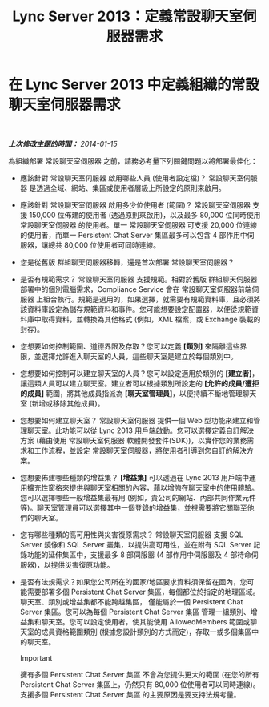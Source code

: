 ﻿---
title: Lync Server 2013：定義常設聊天室伺服器需求
TOCTitle: 定義組織的常設聊天室伺服器需求
ms:assetid: 568674fb-c08a-4170-ac38-e2f8428c69e0
ms:mtpsurl: https://technet.microsoft.com/zh-tw/library/Gg398372(v=OCS.15)
ms:contentKeyID: 49290960
ms.date: 08/10/2015
mtps_version: v=OCS.15
ms.translationtype: HT
---

# 在 Lync Server 2013 中定義組織的常設聊天室伺服器需求

 

_**上次修改主題的時間：** 2014-01-15_

為組織部署 常設聊天室伺服器 之前，請務必考量下列關鍵問題以將部署最佳化：

  - 應該針對 常設聊天室伺服器 啟用哪些人員 (使用者設定檔)？ 常設聊天室伺服器 是透過全域、網站、集區或使用者層級上所設定的原則來啟用。

  - 應該針對 常設聊天室伺服器 啟用多少位使用者 (範圍)？ 常設聊天室伺服器 支援 150,000 位佈建的使用者 (透過原則來啟用)，以及最多 80,000 位同時使用 常設聊天室伺服器 的使用者。單一 常設聊天室伺服器 可支援 20,000 位連線的使用者，而單一 Persistent Chat Server 集區最多可以包含 4 部作用中伺服器，讓總共 80,000 位使用者可同時連線。

  - 您是從舊版 群組聊天伺服器移轉，還是首次部署 常設聊天室伺服器？

  - 是否有規範需求？ 常設聊天室伺服器 支援規範。相對於舊版 群組聊天伺服器部署中的個別電腦需求，Compliance Service 會在 常設聊天室伺服器前端伺服器 上組合執行。規範是選用的，如果選擇，就需要有規範資料庫，且必須將該資料庫設定為儲存規範資料和事件。您可能想要設定配置器，以便從規範資料庫中取得資料，並轉換為其他格式 (例如，XML 檔案，或 Exchange 裝載的封存)。

  - 您想要如何控制範圍、道德界限及存取？您可以定義 **\[類別\]** 來隔離這些界限，並選擇允許進入聊天室的人員，這些聊天室是建立於每個類別中。

  - 您想要如何控制可以建立聊天室的人員？您可以設定適用於類別的 **\[建立者\]**，讓這類人員可以建立聊天室。建立者可以根據類別所設定的 **\[允許的成員/遭拒的成員\]** 範圍，將其他成員指派為 **\[聊天室管理員\]**，以便持續不斷地管理聊天室 (新增或移除其他成員)。

  - 您想要如何建立聊天室？ 常設聊天室伺服器 提供一個 Web 型功能來建立和管理聊天室。此功能可以從 Lync 2013 用戶端啟動。您可以選擇定義自訂解決方案 (藉由使用 常設聊天室伺服器 軟體開發套件(SDK))，以實作您的業務需求和工作流程，並設定 常設聊天室伺服器，將使用者引導到您自訂的解決方案。

  - 您想要佈建哪些種類的增益集？ **\[增益集\]** 可以透過在 Lync 2013 用戶端中運用擴充性窗格來提供與聊天室相關的內容，藉以增強在聊天室中的使用體驗。您可以選擇哪些一般增益集最有用 (例如，貴公司的網站、內部共同作業元件等)。聊天室管理員可以選擇其中一個登錄的增益集，並視需要將它關聯至他們的聊天室。

  - 您有哪些種類的高可用性與災害復原需求？ 常設聊天室伺服器 支援 SQL Server 鏡像和 SQL Server 叢集，以提供高可用性，並在附有 SQL Server 記錄功能的延伸集區中，支援最多 8 部伺服器 (4 部作用中伺服器及 4 部待命伺服器)，以提供災害復原功能。

  - 是否有法規需求？如果您公司所在的國家/地區要求資料須保留在國內，您可能需要部署多個 Persistent Chat Server 集區，每個都位於指定的地理區域。聊天室、類別或增益集都不能跨越集區， 僅能屬於一個 Persistent Chat Server 集區。您可以為每個 Persistent Chat Server 集區 管理一組類別、增益集和聊天室。您可以設定使用者，使其能使用 AllowedMembers 範圍或聊天室的成員資格範圍類別 (根據您設計類別的方式而定)，存取一或多個集區中的聊天室。
    
    > [!IMPORTANT]  
    > 擁有多個 Persistent Chat Server 集區 不會為您提供更大的範圍 (在您的所有 Persistent Chat Server 集區上，仍然只有 80,000 位使用者可以同時連線)。支援多個 Persistent Chat Server 集區 的主要原因是要支持法規考量。
    


